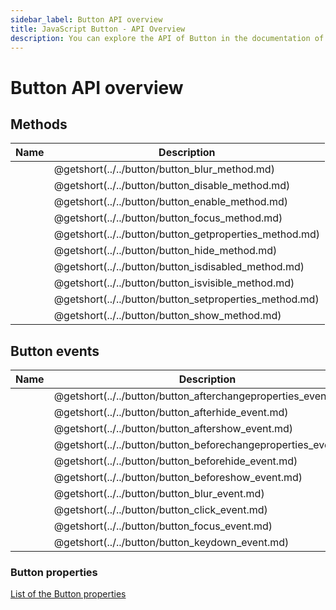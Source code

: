 ```yaml
---
sidebar_label: Button API overview
title: JavaScript Button - API Overview 
description: You can explore the API of Button in the documentation of the DHTMLX JavaScript UI library. Browse developer guides and API reference, try out code examples and live demos, and download a free 30-day evaluation version of DHTMLX Suite 7.
---
```


# Button API overview

## Methods

| Name                                               | Description                                               |
| ------------------------------------------------- | --------------------------------------------------------- |
| [](../../button/button_blur_method.md)          | @getshort(../../button/button_blur_method.md)          |
| [](../../button/button_disable_method.md)       | @getshort(../../button/button_disable_method.md)       |
| [](../../button/button_enable_method.md)        | @getshort(../../button/button_enable_method.md)        |
| [](../../button/button_focus_method.md)         | @getshort(../../button/button_focus_method.md)         |
| [](../../button/button_getproperties_method.md) | @getshort(../../button/button_getproperties_method.md) |
| [](../../button/button_hide_method.md)          | @getshort(../../button/button_hide_method.md)          |
| [](../../button/button_isdisabled_method.md)    | @getshort(../../button/button_isdisabled_method.md)    |
| [](../../button/button_isvisible_method.md)     | @getshort(../../button/button_isvisible_method.md)     |
| [](../../button/button_setproperties_method.md) | @getshort(../../button/button_setproperties_method.md) |
| [](../../button/button_show_method.md)          | @getshort(../../button/button_show_method.md)          |

## Button events

| Name                                                       | Description                                                       |
| --------------------------------------------------------- | ---------------------------------------------------------------- |
| [](../../button/button_afterchangeproperties_event.md)  | @getshort(../../button/button_afterchangeproperties_event.md)  |
| [](../../button/button_afterhide_event.md)              | @getshort(../../button/button_afterhide_event.md)              |
| [](../../button/button_aftershow_event.md)              | @getshort(../../button/button_aftershow_event.md)              |
| [](../../button/button_beforechangeproperties_event.md) | @getshort(../../button/button_beforechangeproperties_event.md) |
| [](../../button/button_beforehide_event.md)             | @getshort(../../button/button_beforehide_event.md)             |
| [](../../button/button_beforeshow_event.md)             | @getshort(../../button/button_beforeshow_event.md)             |
| [](../../button/button_blur_event.md)                   | @getshort(../../button/button_blur_event.md)                   |
| [](../../button/button_click_event.md)                  | @getshort(../../button/button_click_event.md)                  |
| [](../../button/button_focus_event.md)                  | @getshort(../../button/button_focus_event.md)                  |
| [](../../button/button_keydown_event.md)                | @getshort(../../button/button_keydown_event.md)                |

### Button properties

[List of the Button properties](form/api/button/api_button_properties.md)
